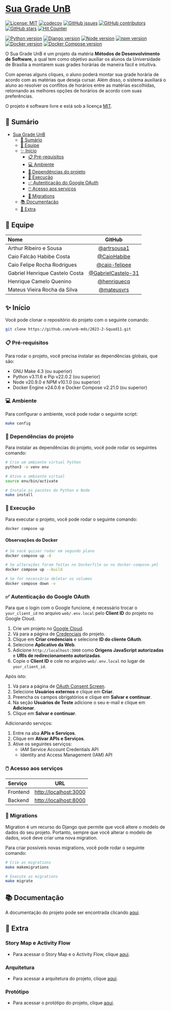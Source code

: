 # [Sua Grade UnB](https://suagradeunb.com.br/)

[![License: MIT](https://img.shields.io/badge/License-MIT-yellow.svg)](./LICENSE)
[![codecov](https://codecov.io/gh/unb-mds/2023-2-Squad11/branch/main/graph/badge.svg?token=ZQZQZQZQZQ)](https://codecov.io/gh/unb-mds/2023-2-Squad11)
[![GitHub issues](https://img.shields.io/github/issues/unb-mds/2023-2-Squad11)]()
[![GitHub contributors](https://img.shields.io/github/contributors/unb-mds/2023-2-Squad11)]()
[![GitHub stars](https://img.shields.io/github/stars/unb-mds/2023-2-Squad11)]()
[![Hit Counter](https://views.whatilearened.today/views/github/unb-mds/2023-2-Squad11.svg)](https://views.whatilearened.today/views/github/unb-mds/2023-2-Squad11.svg)
</br>

[![Python version](https://img.shields.io/badge/python-3.11.6-blue)](https://www.python.org/downloads/release/python-3116/)
[![Django version](https://img.shields.io/badge/django-4.2.5-blue)](https://www.djangoproject.com/download/)
[![Node version](https://img.shields.io/badge/node-20.9.0-blue)](https://nodejs.org/en/download/)
[![npm version](https://img.shields.io/badge/npm-10.2.3-blue)](https://nodejs.org/en/download/)
[![Docker version](https://img.shields.io/badge/docker-24.0.7-blue)](https://docs.docker.com/engine/install/)
[![Docker Compose version](https://img.shields.io/badge/docker_compose-2.21.0-blue)](https://docs.docker.com/compose/install/)

O Sua Grade UnB é um projeto da matéria **Métodos de Desenvolvimento de Software**, a qual tem como objetivo auxiliar os alunos da Universidade de Brasília a montarem suas grades horárias de maneira fácil e intuitiva.

Com apenas alguns cliques, o aluno poderá montar sua grade horária de acordo com as matérias que deseja cursar. Além disso, o sistema auxiliará o aluno ao resolver os conflitos de horários entre as matérias escolhidas, retornando as melhores opções de horários de acordo com suas preferências.

O projeto é software livre e está sob a licença [MIT](./LICENSE).

## 📝 Sumário

- [Sua Grade UnB](#sua-grade-unb)
  - [📝 Sumário](#-sumário)
  - [👥 Equipe](#-equipe)
  - [✨ Início](#-início)
    - [📋 Pré-requisitos](#-pré-requisitos)
    - [💻 Ambiente](#-ambiente)
    - [📁 Dependências do projeto](#-dependências-do-projeto)
    - [💾 Execução](#-execução)
    - [✅ Autenticação do Google OAuth](#-autenticação-do-google-oauth)
    - [🖱️ Acesso aos serviços](#-acesso-aos-serviços)
    - [📍 Migrations](#-migrations)
  - [📚 Documentação](#-documentação)
  - [📎 Extra](#-extra)

## 👥 Equipe

| Nome | GitHub |
| :--- | :----: |
| Arthur Ribeiro e Sousa | [@artrsousa1](https://github.com/artrsousa1) |
| Caio Falcão Habibe Costa | [@CaioHabibe](https://github.com/CaioHabibe) |
| Caio Felipe Rocha Rodrigues| [@caio-felipee](https://github.com/caio-felipee) |
| Gabriel Henrique Castelo Costa | [@GabrielCastelo-31](https://github.com/GabrielCastelo-31) |
| Henrique Camelo Quenino | [@henriquecq](https://github.com/henriquecq) |
| Mateus Vieira Rocha da Silva | [@mateusvrs](https://github.com/mateusvrs) |

## ✨ Início

Você pode clonar o repositório do projeto com o seguinte comando:

```bash
git clone https://github.com/unb-mds/2023-2-Squad11.git
```

### 📋 Pré-requisitos

Para rodar o projeto, você precisa instalar as dependências globais, que são:

- GNU Make 4.3 (ou superior)
- Python v3.11.6 e Pip v22.0.2 (ou superior)
- Node v20.9.0 e NPM v10.1.0 (ou superior)
- Docker Engine v24.0.6 e Docker Compose v2.21.0 (ou superior)

### 💻 Ambiente

Para configurar o ambiente, você pode rodar o seguinte script:

```bash
make config
```

### 📁 Dependências do projeto

Para instalar as dependências do projeto, você pode rodar os seguintes comando:

```bash
# Crie um ambiente virtual Python
python3 -m venv env

# Ative o ambiente virtual
source env/bin/activate

# Instale os pacotes do Python e Node
make install
```

### 💾 Execução

Para executar o projeto, você pode rodar o seguinte comando:

```bash
docker compose up
```

#### Observações do Docker

```bash
# Se você quiser rodar em segundo plano
docker compose up -d

# Se alterações foram feitas no Dockerfile ou no docker-compose.yml
docker compose up --build

# Se for necessário deletar os volumes
docker compose down -v
```

### ✅ Autenticação do Google OAuth

Para que o login com o Google funcione, é necessário trocar o `your_client_id` no arquivo `web/.env.local` pelo **Client ID** do projeto no Google Cloud.

1. Crie um projeto no [Google Cloud](https://console.cloud.google.com/).
2. Vá para a página de [Credenciais](https://console.cloud.google.com/apis/credentials) do projeto.
3. Clique em **Criar credenciais** e selecione **ID do cliente OAuth**.
4. Selecione **Aplicativo da Web**.
5. Adicione `http://localhost:3000` como **Origens JavaScript autorizadas** e **URIs de redirecionamento autorizadas**.
6. Copie o **Client ID** e cole no arquivo `web/.env.local` no lugar de `your_client_id`.

Após isto:

1. Vá para a página de [OAuth Consent Screen](https://console.cloud.google.com/apis/credentials/consent).
2. Selecione **Usuários externos** e clique em **Criar**.
3. Preencha os campos obrigatórios e clique em **Salvar e continuar**.
4. Na seção **Usuários de Teste** adicione o seu e-mail e clique em **Adicionar**.
5. Clique em **Salvar e continuar**.

Adicionando serviços:

1. Entre na aba **APIs e Serviços**.
2. Clique em **Ativar APIs e Serviços**.
3. Ative os seguintes serviços:
    - IAM Service Account Credentials API
    - Identity and Access Management (IAM) API


### 🖱️ Acesso aos serviços

| Serviço | URL |
| :--- | :----: |
| Frontend | [http://localhost:3000](http://localhost:3000) |
| Backend | [http://localhost:8000](http://localhost:8000) |

### 📍 Migrations

Migration é um recurso do Django que permite que você altere o modelo de dados do seu projeto. Portanto, sempre que você alterar o modelo de dados, você deve criar uma nova migration.

Para criar possíveis novas migrations, você pode rodar o seguinte comando:

```bash
# Crie as migrations
make makemigrations

# Execute as migrations
make migrate
```

## 📚 Documentação

A documentação do projeto pode ser encontrada clicando [aqui](https://unb-mds.github.io/2023-2-Squad11/).

## 📎 Extra

### Story Map e Activity Flow

- Para acessar o Story Map e o Activity Flow, clique [aqui](https://miro.com/app/board/uXjVNYnku7s=/?share_link_id=596015837126).

### Arquitetura

- Para acessar a arquitetura do projeto, clique [aqui](https://www.figma.com/file/ZhAq8LRcclpWHYi4XnUySw/Sua-Grade-UnB---System-Design?type=whiteboard&node-id=0%3A1&t=k46HHNk4NotrkTpX-1).

### Protótipo

- Para acessar o protótipo do projeto, clique [aqui](https://www.figma.com/proto/o5Ffh1fWmmQz7KcDGuHrVP/Sua-grade-UNB?type=design&node-id=16-2775&scaling=scale-down&page-id=0%3A1&mode=design&t=L5JwoVdZsjyLBGdb-1).
